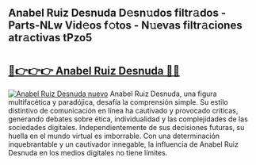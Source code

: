 ## Anabel Ruiz Desnuda D𝚎sn𝚞dos filtr𝚊dos - Parts-NLw Vid𝚎os f𝚘tos - N𝚞evas filtr𝚊ciones atr𝚊ctivas tPzo5

# <h2><a href="http://mb4tutx.tromn.icu/?c=Anabel+Ruiz+Desnuda">🔗👉👉👉 Anabel Ruiz Desnuda 🔗🔗</a></h2>

[![Anabel Ruiz Desnuda nuevo](https://i.imgur.com/pEAQMta.gif)](http://mb4tutx.tromn.icu/?c=Anabel+Ruiz+Desnuda)
Anabel Ruiz Desnuda, una figura multifacética y paradójica, desafía la comprensión simple. Su estilo distintivo de comunicación en línea ha cautivado y provocado críticas, generando debates sobre ética, individualidad y las complejidades de las sociedades digitales. Independientemente de sus decisiones futuras, su huella en el mundo virtual es imborrable. Con una determinación inquebrantable y un cautivador innegable, la influencia de Anabel Ruiz Desnuda en los medios digitales no tiene límites.
